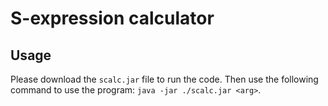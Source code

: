 S-expression calculator
=======================

## Usage
Please download the `scalc.jar` file to run the code. 
Then use the following command to use the program: `java -jar ./scalc.jar <arg>`.
